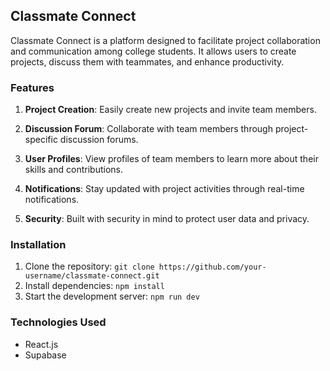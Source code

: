 ## Classmate Connect

Classmate Connect is a platform designed to facilitate project collaboration and communication among college students. It allows users to create projects, discuss them with teammates, and enhance productivity.

### Features

 1. **Project Creation**:
   Easily create new projects and invite team members.

 2. **Discussion Forum**:
   Collaborate with team members through project-specific discussion forums.

 3. **User Profiles**:
   View profiles of team members to learn more about their skills and contributions.

 4. **Notifications**:
   Stay updated with project activities through real-time notifications.

 5. **Security**:
   Built with security in mind to protect user data and privacy.

### Installation
1. Clone the repository: `git clone https://github.com/your-username/classmate-connect.git` 
2. Install dependencies: `npm install`
4. Start the development server: `npm run dev`

### Technologies Used
- React.js
- Supabase
